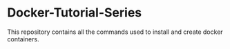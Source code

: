 # Docker-Tutorial-Series
This repository contains all the commands used to install and create docker containers.
